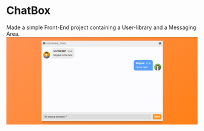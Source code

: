 # ChatBox
Made a simple Front-End project containing a User-library and a Messaging Area.
<img src = "MessArea.PNG" alt = "Message Area Image">
